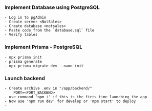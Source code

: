 ### Implement Database using PostgreSQL
    - Log in to pgAdmin
    - Create server <NotSales>
    - Create database <notsales>
    - Paste code from the `database.sql` file
    - Verify tables

### Implement Prisma - PostgreSQL
    - npx prisma init
    - prisma generate
    - npx prisma migrate dev --name init

### Launch backend
    - Create archive .env in "/app/backend/"
        PORT=<PORT_BACKEND>
    - use command 'npm i' if this is the firts time launching the app
    - Now use 'npm run dev' for develop or 'npm start' to deploy
    - 
